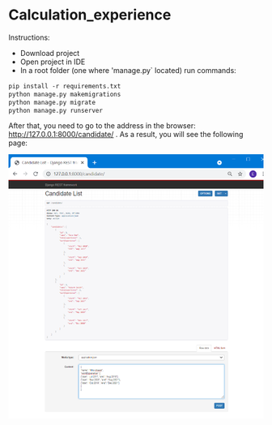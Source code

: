 # Calculation_experience
Instructions:
- Download project 
- Open project in IDE
- In a root folder (one where 'manage.py` located) run commands:  

```
pip install -r requirements.txt
python manage.py makemigrations
python manage.py migrate
python manage.py runserver
```

After that, you need to go to the address in the browser: http://127.0.0.1:8000/candidate/ . 
As a result, you will see the following page:

![alt text](main_instruction.png "candidate")


